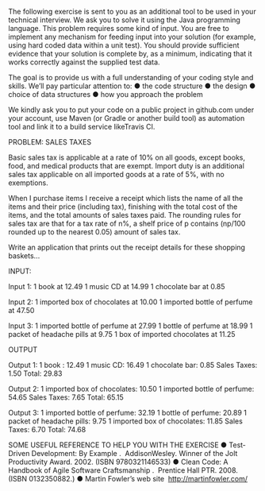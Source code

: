 The following exercise is sent to you as an additional tool to be used in your technical interview.
We ask you to solve it using the Java programming language.
This problem requires some kind of input. You are free to implement any mechanism for feeding
input into your solution (for example, using hard coded data within a unit test). You should
provide sufficient evidence that your solution is complete by, as a minimum, indicating that it
works correctly against the supplied test data.

The goal is to provide us with a full understanding of your coding style and skills. We’ll pay
particular attention to:
● the code structure
● the design
● choice of data structures
● how you approach the problem

We kindly ask you to put your code on a public project in github.com under your account, use
Maven (or Gradle or another build tool) as automation tool and link it to a build service likeTravis
CI.

PROBLEM: SALES TAXES

Basic sales tax is applicable at a rate of 10% on all goods, except books, food, and medical
products that are exempt. Import duty is an additional sales tax applicable on all imported goods
at a rate of 5%, with no exemptions.

When I purchase items I receive a receipt which lists the name of all the items and their price
(including tax), finishing with the total cost of the items, and the total amounts of sales taxes
paid. The rounding rules for sales tax are that for a tax rate of n%, a shelf price of p contains
(np/100 rounded up to the nearest 0.05) amount of sales tax.

Write an application that prints out the receipt details for these shopping baskets...

INPUT:

Input 1:
1 book at 12.49
1 music CD at 14.99
1 chocolate bar at 0.85

Input 2:
1 imported box of chocolates at 10.00
1 imported bottle of perfume at 47.50

Input 3: 1 imported bottle of perfume at 27.99
1 bottle of perfume at 18.99
1 packet of headache pills at 9.75
1 box of imported chocolates at 11.25

OUTPUT

Output 1:
1 book : 12.49
1 music CD: 16.49
1 chocolate bar: 0.85
Sales Taxes: 1.50
Total: 29.83

Output 2:
1 imported box of chocolates: 10.50
1 imported bottle of perfume: 54.65
Sales Taxes: 7.65
Total: 65.15

Output 3:
1 imported bottle of perfume: 32.19
1 bottle of perfume: 20.89
1 packet of headache pills: 9.75
1 imported box of chocolates: 11.85
Sales Taxes: 6.70
Total: 74.68

SOME USEFUL REFERENCE TO HELP YOU WITH THE EXERCISE
● Test­Driven Development: By Example . ​
 Addison­Wesley. Winner of the Jolt Productivity Award.
2002. (ISBN 978­0321146533)
● Clean Code: A Handbook of Agile Software Craftsmanship . ​
 Prentice Hall PTR. 2008. (ISBN
0­13­235088­2.)
● Martin Fowler’s web site  ​
http://martinfowler.com/